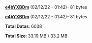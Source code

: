 [**e4bYXBDm**](/data/e4bYXBDm.txt) (02/12/22 - 01:42)- 81 bytes

[**e4bYXBDm**](/data/e4bYXBDm.txt) (02/12/22 - 01:42)- 81 bytes

**Total Datas**: 6008

**Total Size**: 33.19 MB / 33.2 MB